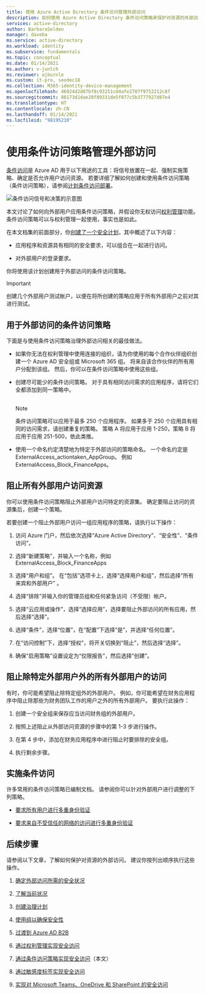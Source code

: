 ```yaml
---
title: 使用 Azure Active Directory 条件访问管理外部访问
description: 如何使用 Azure Active Directory 条件访问策略来保护对资源的外部访问。
services: active-directory
author: BarbaraSelden
manager: daveba
ms.service: active-directory
ms.workload: identity
ms.subservice: fundamentals
ms.topic: conceptual
ms.date: 01/14/2021
ms.author: v-junlch
ms.reviewer: ajburnle
ms.custom: it-pro, seodec18
ms.collection: M365-identity-device-management
ms.openlocfilehash: 46924d2d87bf8c93251cd4afe2707f9752212c8f
ms.sourcegitcommit: 88173d1dae28f89331de5f877c5b3777927d67e4
ms.translationtype: HT
ms.contentlocale: zh-CN
ms.lasthandoff: 01/14/2021
ms.locfileid: "98195210"
---
```

# <a name="manage-external-access-with-conditional-access-policies"></a>使用条件访问策略管理外部访问 

[条件访问](../conditional-access/overview.md)是 Azure AD 用于以下用途的工具：将信号放置在一起、强制实施策略、确定是否允许用户访问资源。 若要详细了解如何创建和使用条件访问策略（条件访问策略），请参阅[计划条件访问部署](../conditional-access/plan-conditional-access.md)。 

![条件访问信号和决策的示意图](./media/secure-external-access//7-conditional-access-signals.png)



本文讨论了如何向外部用户应用条件访问策略，并假设你无权访问[权利管理](../governance/entitlement-management-overview.md)功能。 条件访问策略可以与权利管理一起使用，事实也是如此。

在本文档集的前面部分，你[创建了一个安全计划](3-secure-access-plan.md)，其中概述了以下内容：

* 应用程序和资源具有相同的安全要求，可以组合在一起进行访问。

* 对外部用户的登录要求。

你将使用该计划创建用于外部访问的条件访问策略。 

> [!IMPORTANT]
> 创建几个外部用户测试帐户，以便在将所创建的策略应用于所有外部用户之前对其进行测试。

## <a name="conditional-access-policies-for-external-access"></a>用于外部访问的条件访问策略

下面是与使用条件访问策略治理外部访问相关的最佳做法。

* 如果你无法在权利管理中使用连接的组织，请为你使用的每个合作伙伴组织创建一个 Azure AD 安全组或 Microsoft 365 组。 将来自该合作伙伴的所有用户分配到该组。 然后，你可以在条件访问策略中使用这些组。

* 创建尽可能少的条件访问策略。 对于具有相同访问需求的应用程序，请将它们全都添加到同一策略中。  
‎ 
   > [!NOTE]
   > 条件访问策略可以应用于最多 250 个应用程序。 如果多于 250 个应用具有相同的访问需求，请创建重复的策略。 策略 A 将应用于应用 1-250，策略 B 将应用于应用 251-500，依此类推。

* 使用一个命名约定清楚地为特定于外部访问的策略命名。 一个命名约定是 ExternalAccess_actiontaken_AppGroup。 例如 ExternalAccess_Block_FinanceApps。

## <a name="block-all-external-users-from-resources"></a>阻止所有外部用户访问资源

你可以使用条件访问策略阻止外部用户访问特定的资源集。 确定要阻止访问的资源集后，创建一个策略。

若要创建一个阻止外部用户访问一组应用程序的策略，请执行以下操作：

1. 访问 Azure 门户，然后依次选择“Azure Active Directory”、“安全性”、“条件访问”。

2. 选择“新建策略”，并输入一个名称，例如 ExternalAccess_Block_FinanceApps

3. 选择“用户和组”。 在“包括”选项卡上，选择“选择用户和组”，然后选择“所有来宾和外部用户” 。 

4. 选择“排除”并输入你的管理员组和任何紧急访问（不受限）帐户。

5. 选择“云应用或操作”，选择“选择应用”，选择要阻止外部访问的所有应用，然后选择“选择”。

6. 选择“条件”，选择“位置”，在“配置”下选择“是”，并选择“任何位置”。

7. 在“访问控制”下，选择“授权”，将开关切换到“阻止”，然后选择“选择”。

8. 确保“启用策略”设置设定为“仅限报告”，然后选择“创建”。

## <a name="block-external-access-to-all-except-specific-external-users"></a>阻止除特定外部用户外的所有外部用户的访问

有时，你可能希望阻止除特定组外的外部用户。 例如，你可能希望在财务应用程序中阻止除那些为财务团队工作的用户之外的所有外部用户。 要执行此操作：

1. 创建一个安全组来保存应当访问财务组的外部用户。

2. 按照上述阻止从外部访问资源的步骤中的第 1-3 步进行操作。

3. 在第 4 步中，添加在财务应用程序中进行阻止时要排除的安全组。

4. 执行剩余步骤。

## <a name="implement-conditional-access"></a>实施条件访问

许多常用的条件访问策略已编制文档。 请参阅你可以针对外部用户进行调整的下列策略。

* [要求所有用户进行多重身份验证](../conditional-access/howto-conditional-access-policy-all-users-mfa.md)

* [要求来自不受信任的网络的访问进行多重身份验证](../conditional-access/untrusted-networks.md) 

## <a name="next-steps"></a>后续步骤

请参阅以下文章，了解如何保护对资源的外部访问。 建议你按列出顺序执行这些操作。

1. [确定外部访问所需的安全状况](1-secure-access-posture.md)

2. [了解当前状况](2-secure-access-current-state.md)

3. [创建治理计划](3-secure-access-plan.md)

4. [使用组以确保安全性](4-secure-access-groups.md)

5. [过渡到 Azure AD B2B](5-secure-access-b2b.md)

6. [通过权利管理实现安全访问](6-secure-access-entitlement-managment.md)

7. [通过条件访问策略实现安全访问](7-secure-access-conditional-access.md)（本文）

8. [通过敏感度标签实现安全访问](8-secure-access-sensitivity-labels.md)

9. [实现对 Microsoft Teams、OneDrive 和 SharePoint 的安全访问](9-secure-access-teams-sharepoint.md)

